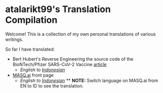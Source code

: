 # atalarikt99's Translation Compilation
Welcome! This is a collection of my own personal translations of various writings.

So far I have translated:
* Bert Hubert's Reverse Engineering the source code of the BioNTech/Pfizer SARS-CoV-2 Vaccine [article](https://berthub.eu/articles/posts/reverse-engineering-source-code-of-the-biontech-pfizer-vaccine/) 
  * *English to [Indonesian](https://github.com/atalarikt99/article-translations/blob/main/Merekayasa%20Balik%20Kode%20Sumber%20Vaksin%20SARS-CoV-2%20BioNTech-Pfizer.md)*
* [MASQ.ai](https://masq.ai/) front page
  *  *English to [Indonesian](https://github.com/atalarikt99/article-translations/blob/main/masq-ID.json)*
    **  **NOTE:** Switch language on MASQ.ai from EN to ID to see the translation.

